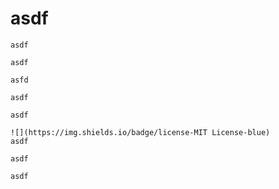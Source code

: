 # asdf

    asdf

    asdf

    asfd

    asdf

    asdf

    ![](https://img.shields.io/badge/license-MIT License-blue)
    asdf

    asdf

    asdf

    